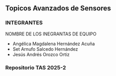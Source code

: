 ## Topicos Avanzados de Sensores
### INTEGRANTES
NOMBRE DE LOS INEGRANTAS DE EQUIPO

- Angélica Magdalena Hernández Acuña
- Set Arnufo Salcedo Hernández
- Jesús Andrés Orozco Ortiz

### Repositorio TAS 2025-2
